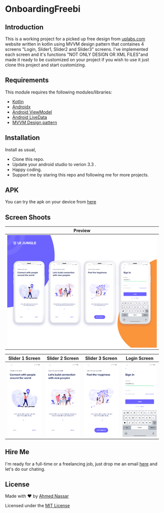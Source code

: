 # OnboardingFreebi

## Introduction

This is a working project for a picked up free design from [uplabs.com](https://www.uplabs.com/posts/onboarding-screen-freebie-548c4669-8ef7-43a9-857c-e12d92772c1b) website written
in kotlin using MVVM design pattern that containes 4 screens "Login, Slider1, Slider2 and Slider3" screens. I've implemented each screen and it's
functions "NOT ONLY DESIGN OR XML FILES"and made it ready to be customized on your project if you wish to use it just clone
this project and start customizing.

## Requirements

This module requires the following modules/libraries:

* [Kotlin](https://kotlinlang.org)
* [Androidx](https://developer.android.com/jetpack/androidx)
* [Android ViewModel](https://developer.android.com/topic/libraries/architecture/viewmodel)
* [Android LiveData](https://developer.android.com/topic/libraries/architecture/livedata)
* [MVVM Design pattern](https://antonioleiva.com/mvvm-vs-mvp)

## Installation

Install as usual,
* Clone this repo.
* Update your android studio to verion 3.3 .
* Happy coding.
* Support me by staring this repo and following me for more projects.

## APK

You can try the apk on your device from [here](https://drive.google.com/open?id=1YMFI5PtljkA6A3tVTLEfFcaxLpLHEVZF)

## Screen Shoots

|    Preview   |
| ------------- |
| ![Configuration Screenshot](/screenshoot/00-preview.png) |

|    Slider 1 Screen   | Slider 2 Screen | Slider 3 Screen | Login Screen|
| ------------- | ------------- | -------------| -------------| 
| ![Configuration Screenshot](/screenshoot/01-slider1.png)  | ![Configuration Screenshot](/screenshoot/02-slider2.png)  | ![Configuration Screenshot](/screenshoot/03-slider3.png) | ![Configuration Screenshot](/screenshoot/04-loginScreen.png) |

## Hire Me
I'm ready for a full-time or a freelancing job, just drop me an email [here](https://www.inassar.me) and let's do our chating.

## License
Made with :heart: by [Ahmed Nassar](https://github.com/ranger163)

Licensed under the [MIT License](LICENSE)
